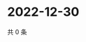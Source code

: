 # 2022-12-30

共 0 条

<!-- BEGIN WEIBO -->
<!-- 最后更新时间 Fri Dec 30 2022 16:16:22 GMT+0800 (China Standard Time) -->

<!-- END WEIBO -->
